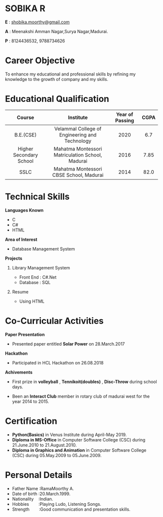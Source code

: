# SOBIKA R

**E** :&nbsp;shobika.moorthy@gmail.com

**A** :&nbsp;Meenakshi Amman Nagar,Surya Nagar,Madurai.

**P** :&nbsp;8124436532, 9788734626


# Career Objective

To enhance my educational and professional skills by refining my knowledge to the growth of company and my skills.

# Educational Qualification

| Course | Institute    | Year of Passing | CGPA |
| :------: | :------------: | :---------------: | :----: |
| B.E.(CSE) | Velammal College of Engineering and Technology | 2020 | 6.7 |
| Higher Secondary School | Mahatma Montessori Matriculation School, Madurai | 2016 | 7.85
| SSLC | Mahatma Montessori CBSE School, Madurai | 2014 | 82.0 |

# Technical Skills

**Languages Known**

- C
- C#
- HTML

**Area of Interest**

- Database Management System

**Projects**

1. Library Management System

   - Front End : C#.Net
   - Database  : SQL 

2. Resume
 
   - Using HTML

# Co-Curricular Activities

**Paper Presentation**

- Presented paper entitled **Solar Power**
on 28.March.2017

**Hackathon**

- Participated in HCL Hackathon on 26.08.2018

**Achivements**

- First prize in **volleyball** , **Tennikoit(doubles)** , **Disc-Throw** during school days.

- Been an **Interact Club** member in rotary club of madurai west for the year 2014 to 2015.


# Certification

- **Python(Basics)** in Venus Institute during April-May 2019.
- **Diploma in MS-Office** in Computer Software College (CSC) during 21.June.2010 to 21.August.2010.
- **Diploma in Graphics and Animation** in Computer Software College (CSC) during 05.May.2009 to 05.June.2009.

# Personal Details

- Father Name&nbsp;:RamaMoorthy A.
- Date of birth&nbsp;:20.March.1999.
- Nationality&nbsp;&nbsp;&nbsp;&nbsp;:Indian.
- Hobbies&nbsp;&nbsp;&nbsp;&nbsp;&nbsp;&nbsp;&nbsp;&nbsp;:Playing Ludo, Listening Songs.
- Strength&nbsp;&nbsp;&nbsp;&nbsp;&nbsp;&nbsp;&nbsp;&nbsp;:Good communication and presentation skills.



